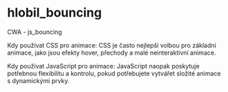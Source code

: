 # hlobil_bouncing
CWA - js_bouncing


Kdy používat CSS pro animace:
CSS je často nejlepší volbou pro základní animace, jako jsou efekty hover, přechody a malé neinteraktivní animace.

Kdy používat JavaScript pro animace:
JavaScript naopak poskytuje potřebnou flexibilitu a kontrolu, pokud potřebujete vytvářet složité animace s dynamickými prvky.
